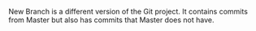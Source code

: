 New Branch is a different version of the Git project. It contains commits from Master but also has commits that Master does not have.
